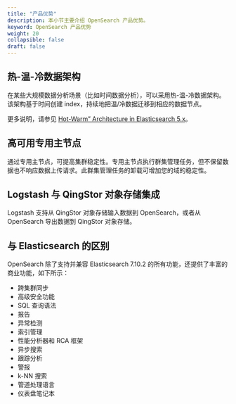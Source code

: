 ```yaml
---
title: "产品优势"
description: 本小节主要介绍 OpenSearch 产品优势。 
keyword: OpenSearch 产品优势 
weight: 20
collapsible: false
draft: false
---
```


## 热-温-冷数据架构

在某些大规模数据分析场景（比如时间数据分析），可以采用热-温-冷数据架构。该架构基于时间创建 index，持续地把温/冷数据迁移到相应的数据节点。

更多说明，请参见 [Hot-Warm” Architecture in Elasticsearch 5.x](https://www.elastic.co/blog/hot-warm-architecture-in-elasticsearch-5-x)。

## 高可用专用主节点

通过专用主节点，可提高集群稳定性。专用主节点执行群集管理任务，但不保留数据也不响应数据上传请求。此群集管理任务的卸载可增加您的域的稳定性。

## Logstash 与 QingStor 对象存储集成

Logstash 支持从 QingStor 对象存储输入数据到 OpenSearch，或者从 OpenSearch 导出数据到 QingStor 对象存储。

## 与 Elasticsearch 的区别

OpenSearch 除了支持并兼容 Elasticsearch 7.10.2 的所有功能，还提供了丰富的商业功能，如下所示：

- 跨集群同步
- 高级安全功能
- SQL 查询语法
- 报告
- 异常检测
- 索引管理
- 性能分析器和 RCA 框架
- 异步搜索
- 跟踪分析
- 警报
- k-NN 搜索
- 管道处理语言
- 仪表盘笔记本
